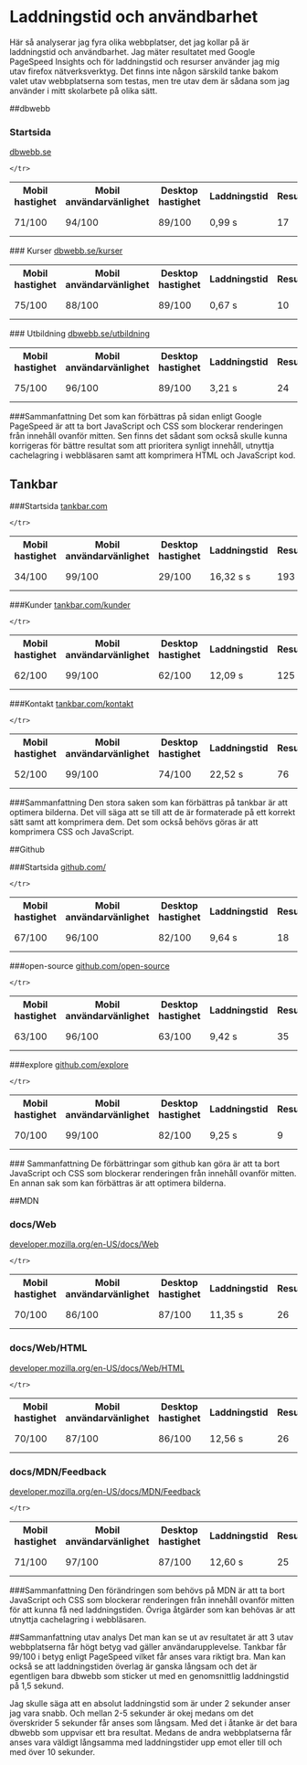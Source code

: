 Laddningstid och användbarhet
======================================
Här så analyserar jag fyra olika webbplatser, det jag kollar på är laddningstid och användbarhet.
Jag mäter resultatet med Google PageSpeed Insights och för laddningstid och resurser använder jag mig utav firefox nätverksverktyg.
Det finns inte någon särskild tanke bakom valet utav webbplatserna som testas, men tre utav dem är sådana som jag använder i mitt skolarbete på olika sätt.

##dbwebb

### Startsida
<a href="http://dbwebb.se"> dbwebb.se </a>
<table>
    <tr>
        <th>Mobil hastighet</th>
        <th>Mobil användarvänlighet</th>
        <th>Desktop hastighet</th>
        <th>Laddningstid</th>
        <th>Resurser</th>
        <th>Total storlek</th>
    </tr>
    <tr>
        <td>71/100</td>
        <td>94/100</td>
        <td>89/100</td>
        <td>0,99 s</td>
        <td>17</td>
        <td>322,56 kB</td>

    </tr>
</table>
### Kurser
<a href="http://dbwebb.se/kurser"> dbwebb.se/kurser </a>
<table>
    <tr>
        <th>Mobil hastighet</th>
        <th>Mobil användarvänlighet</th>
        <th>Desktop hastighet</th>
        <th>Laddningstid</th>
        <th>Resurser</th>
        <th>Total storlek</th>
    </tr>
    <tr>
        <td>75/100</td>
        <td>88/100</td>
        <td>89/100</td>
        <td>0,67 s</td>
        <td>10</td>
        <td>205,05 kB</td>
    </tr>
</table>
### Utbildning
<a href="http://dbwebb.se/utbildning">dbwebb.se/utbildning</a>
<table>
    <tr>
        <th>Mobil hastighet</th>
        <th>Mobil användarvänlighet</th>
        <th>Desktop hastighet</th>
        <th>Laddningstid</th>
        <th>Resurser</th>
        <th>Total storlek</th>
    </tr>
    <tr>
        <td>75/100</td>
        <td>96/100</td>
        <td>89/100</td>
        <td>3,21 s</td>
        <td>24</td>
        <td>356,08 kB</td>
    </tr>
</table>

###Sammanfattning
Det som kan förbättras på sidan enligt Google PageSpeed är att ta bort JavaScript och CSS som blockerar renderingen från innehåll ovanför mitten.
Sen finns det sådant som också skulle kunna korrigeras för bättre resultat som att prioritera synligt innehåll, utnyttja cachelagring i webbläsaren samt att komprimera HTML och JavaScript kod.


## Tankbar

###Startsida
<a href="http://tankbar.com">tankbar.com</a>
<table>
    <tr>
        <th>Mobil hastighet</th>
        <th>Mobil användarvänlighet</th>
        <th>Desktop hastighet</th>
        <th>Laddningstid</th>
        <th>Resurser</th>
        <th>Total storlek</th>
    </tr>
    <tr>
        <td>34/100</td>
        <td>99/100</td>
        <td>29/100</td>
        <td>16,32 s s</td>
        <td>193</td>
        <td>8112,93 kB</td>

    </tr>
</table>

###Kunder
<a href="http://tankbar.com/kunder">tankbar.com/kunder</a>
<table>
    <tr>
        <th>Mobil hastighet</th>
        <th>Mobil användarvänlighet</th>
        <th>Desktop hastighet</th>
        <th>Laddningstid</th>
        <th>Resurser</th>
        <th>Total storlek</th>
    </tr>
    <tr>
        <td>62/100</td>
        <td>99/100</td>
        <td>62/100</td>
        <td>12,09 s</td>
        <td>125</td>
        <td>2431 kB</td>

    </tr>
</table>

###Kontakt
<a href="http://tankbar.com/kontakt">tankbar.com/kontakt</a>
<table>
    <tr>
        <th>Mobil hastighet</th>
        <th>Mobil användarvänlighet</th>
        <th>Desktop hastighet</th>
        <th>Laddningstid</th>
        <th>Resurser</th>
        <th>Total storlek</th>
    </tr>
    <tr>
        <td>52/100</td>
        <td>99/100</td>
        <td>74/100</td>
        <td>22,52 s</td>
        <td>76</td>
        <td>1634,09  kB</td>

    </tr>
</table>
###Sammanfattning
Den stora saken som kan förbättras på tankbar är att optimera bilderna. Det vill säga att se till att de är formaterade på ett korrekt sätt samt att komprimera dem.
Det som också behövs göras är att komprimera CSS och JavaScript.

##Github

###Startsida
<a href="http://github.com/">github.com/</a>
<table>
    <tr>
        <th>Mobil hastighet</th>
        <th>Mobil användarvänlighet</th>
        <th>Desktop hastighet</th>
        <th>Laddningstid</th>
        <th>Resurser</th>
        <th>Total storlek</th>
    </tr>
    <tr>
        <td>67/100</td>
        <td>96/100</td>
        <td>82/100</td>
        <td>9,64 s</td>
        <td>18</td>
        <td>1572,23  kB</td>

    </tr>
</table>

###open-source
<a href="http://github.com/open-source">github.com/open-source</a>
<table>
    <tr>
        <th>Mobil hastighet</th>
        <th>Mobil användarvänlighet</th>
        <th>Desktop hastighet</th>
        <th>Laddningstid</th>
        <th>Resurser</th>
        <th>Total storlek</th>
    </tr>
    <tr>
        <td>63/100</td>
        <td>96/100</td>
        <td>63/100</td>
        <td>9,42 s</td>
        <td>35</td>
        <td>2196 kB</td>

    </tr>
</table>

###explore
<a href="http://github.com/explore">github.com/explore</a>
<table>
    <tr>
        <th>Mobil hastighet</th>
        <th>Mobil användarvänlighet</th>
        <th>Desktop hastighet</th>
        <th>Laddningstid</th>
        <th>Resurser</th>
        <th>Total storlek</th>
    </tr>
    <tr>
        <td>70/100</td>
        <td>99/100</td>
        <td>82/100</td>
        <td>9,25 s</td>
        <td>9</td>
        <td>1416,17 kB</td>

    </tr>
</table>
### Sammanfattning
De förbättringar som github kan göra är att ta bort JavaScript och CSS som blockerar renderingen från innehåll ovanför mitten.
En annan sak som kan förbättras är att optimera bilderna.

##MDN

### docs/Web
<a href="http://developer.mozilla.org/en-US/docs/Web">developer.mozilla.org/en-US/docs/Web</a>
<table>
    <tr>
        <th>Mobil hastighet</th>
        <th>Mobil användarvänlighet</th>
        <th>Desktop hastighet</th>
        <th>Laddningstid</th>
        <th>Resurser</th>
        <th>Total storlek</th>
    </tr>
    <tr>
        <td>70/100</td>
        <td>86/100</td>
        <td>87/100</td>
        <td>11,35 s</td>
        <td>26</td>
        <td>855,35 kB</td>

    </tr>
</table>

### docs/Web/HTML
<a href="http://developer.mozilla.org/en-US/docs/Web/HTML">developer.mozilla.org/en-US/docs/Web/HTML</a>
<table>
    <tr>
        <th>Mobil hastighet</th>
        <th>Mobil användarvänlighet</th>
        <th>Desktop hastighet</th>
        <th>Laddningstid</th>
        <th>Resurser</th>
        <th>Total storlek</th>
    </tr>
    <tr>
        <td>70/100</td>
        <td>87/100</td>
        <td>86/100</td>
        <td>12,56 s</td>
        <td>26</td>
        <td>922,13 kB</td>

    </tr>
</table>

### docs/MDN/Feedback
<a href="http://developer.mozilla.org/en-US/docs/MDN/Feedback">developer.mozilla.org/en-US/docs/MDN/Feedback</a>
<table>
    <tr>
        <th>Mobil hastighet</th>
        <th>Mobil användarvänlighet</th>
        <th>Desktop hastighet</th>
        <th>Laddningstid</th>
        <th>Resurser</th>
        <th>Total storlek</th>
    </tr>
    <tr>
        <td>71/100</td>
        <td>97/100</td>
        <td>87/100</td>
        <td>12,60 s</td>
        <td>25</td>
        <td>812,22 kB</td>

    </tr>
</table>
###Sammanfattning
Den förändringen som behövs på MDN är att ta bort JavaScript och CSS som blockerar renderingen från innehåll ovanför mitten för att kunna få ned laddningstiden. Övriga åtgärder som kan behövas är att utnyttja cachelagring i webbläsaren.


##Sammanfattning utav analys
Det man kan se ut av resultatet är att 3 utav webbplatserna får högt betyg vad gäller användarupplevelse. Tankbar får 99/100 i betyg enligt PageSpeed vilket får anses vara riktigt bra.
 Man kan också se att laddningstiden överlag är ganska långsam och det är egentligen bara dbwebb som sticker ut med en genomsnittlig laddningstid på 1,5 sekund.

Jag skulle säga att en absolut laddningstid som är under 2 sekunder anser jag vara snabb.
Och mellan 2-5 sekunder är okej medans om det överskrider 5 sekunder får anses som långsam. Med det i åtanke är det bara dbwebb som uppvisar ett bra resultat. Medans de andra webbplatserna får anses vara väldigt långsamma med laddningstider upp emot eller till och med över 10 sekunder.
